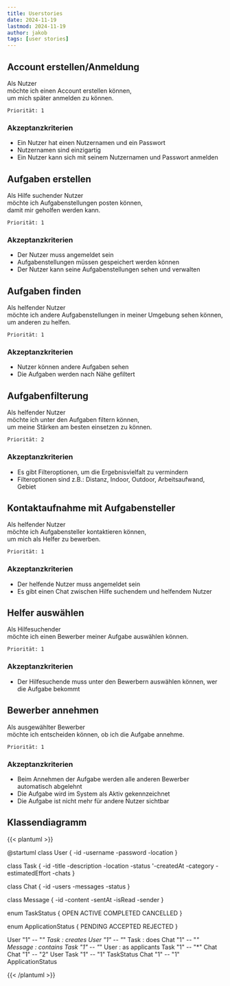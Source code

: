```yaml
---
title: Userstories
date: 2024-11-19
lastmod: 2024-11-19
author: jakob
tags: [user stories]
---
```



## Account erstellen/Anmeldung

<span style="color: rgba(var(--color-primary-300))">

Als Nutzer\
möchte ich einen Account erstellen können,\
um mich später anmelden zu können.

</span>

`Priorität: 1`

### Akzeptanzkriterien

- Ein Nutzer hat einen Nutzernamen und ein Passwort
- Nutzernamen sind einzigartig
- Ein Nutzer kann sich mit seinem Nutzernamen und Passwort anmelden


## Aufgaben erstellen

<span style="color: rgba(var(--color-primary-300))">

Als Hilfe suchender Nutzer\
möchte ich Aufgabenstellungen posten können,\
damit mir geholfen werden kann.

</span>

`Priorität: 1`

### Akzeptanzkriterien

- Der Nutzer muss angemeldet sein
- Aufgabenstellungen müssen gespeichert werden können
- Der Nutzer kann seine Aufgabenstellungen sehen und verwalten


## Aufgaben finden

<span style="color: rgba(var(--color-primary-300))">

Als helfender Nutzer\
möchte ich andere Aufgabenstellungen in meiner Umgebung sehen können,\
um anderen zu helfen.

</span>

`Priorität: 1`

### Akzeptanzkriterien

- Nutzer können andere Aufgaben sehen
- Die Aufgaben werden nach Nähe gefiltert


## Aufgabenfilterung

<span style="color: rgba(var(--color-primary-300))">

Als helfender Nutzer\
möchte ich unter den Aufgaben filtern können,\
um meine Stärken am besten einsetzen zu können.

</span>

`Priorität: 2`

### Akzeptanzkriterien

- Es gibt Filteroptionen, um die Ergebnisvielfalt zu vermindern
- Filteroptionen sind z.B.: Distanz, Indoor, Outdoor, Arbeitsaufwand, Gebiet


## Kontaktaufnahme mit Aufgabensteller

<span style="color: rgba(var(--color-primary-300))">

Als helfender Nutzer\
möchte ich Aufgabensteller kontaktieren können,\
um mich als Helfer zu bewerben.

</span>

`Priorität: 1`

### Akzeptanzkriterien

- Der helfende Nutzer muss angemeldet sein
- Es gibt einen Chat zwischen Hilfe suchendem und helfendem Nutzer


## Helfer auswählen

<span style="color: rgba(var(--color-primary-300))">

Als Hilfesuchender\
möchte ich einen Bewerber meiner Aufgabe auswählen können.

</span>

`Priorität: 1`

### Akzeptanzkriterien

- Der Hilfesuchende muss unter den Bewerbern auswählen können, wer die Aufgabe bekommt


## Bewerber annehmen

<span style="color: rgba(var(--color-primary-300))">

Als ausgewählter Bewerber\
möchte ich entscheiden können, ob ich die Aufgabe annehme.

</span>

`Priorität: 1`

### Akzeptanzkriterien

- Beim Annehmen der Aufgabe werden alle anderen Bewerber automatisch abgelehnt
- Die Aufgabe wird im System als Aktiv gekennzeichnet
- Die Aufgabe ist nicht mehr für andere Nutzer sichtbar



## Klassendiagramm

{{< plantuml >}}

@startuml
class User {
-id
-username
-password
-location
}


class Task {
-id
-title
-description
-location
-status
'-createdAt
-category
-estimatedEffort
-chats
}


class Chat {
-id
-users
-messages
-status
}

class Message {
-id
-content
-sentAt
-isRead
-sender
}

enum TaskStatus {
OPEN
ACTIVE
COMPLETED
CANCELLED
}


enum ApplicationStatus {
PENDING
ACCEPTED
REJECTED
}

User "1" -- "*" Task : creates
User "1" -- "*" Task : does
Chat "1" -- "*" Message : contains
Task "1" -- "*" User : as applicants
Task "1" -- "*" Chat
Chat "1" -- "2" User
Task "1" -- "1" TaskStatus
Chat "1" -- "1" ApplicationStatus

{{< /plantuml >}}

